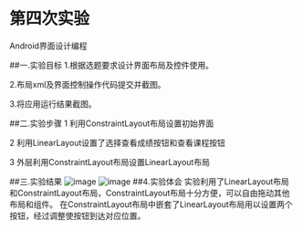 # 第四次实验
Android界面设计编程

##一.实验目标
1.根据选题要求设计界面布局及控件使用。

2.布局xml及界面控制操作代码提交并截图。

3.将应用运行结果截图。

##二.实验步骤
1 利用ConstraintLayout布局设置初始界面

2 利用LinearLayout设置了选择查看成绩按钮和查看课程按钮

3 外层利用ConstraintLayout布局设置LinearLayout布局

##三.实验结果
![image](https://github.com/deasyful/android-labs-2018/blob/master/soft1614080902206/%E7%AC%AC%E5%9B%9B%E6%AC%A1%E5%AE%9E%E9%AA%8C%E6%88%AA%E5%9B%BE.jpg)
![image](https://github.com/deasyful/android-labs-2018/blob/master/soft1614080902206/%E7%AC%AC%E5%9B%9B%E6%AC%A1%E5%AE%9E%E9%AA%8C%E6%88%AA%E5%9B%BE2.jpg)
##4.实验体会
实验利用了LinearLayout布局和ConstraintLayout布局，ConstraintLayout布局十分方便，可以自由拖动其他布局和组件。
在ConstraintLayout布局中嵌套了LinearLayout布局用以设置两个按钮，经过调整使按钮到达对应位置。
